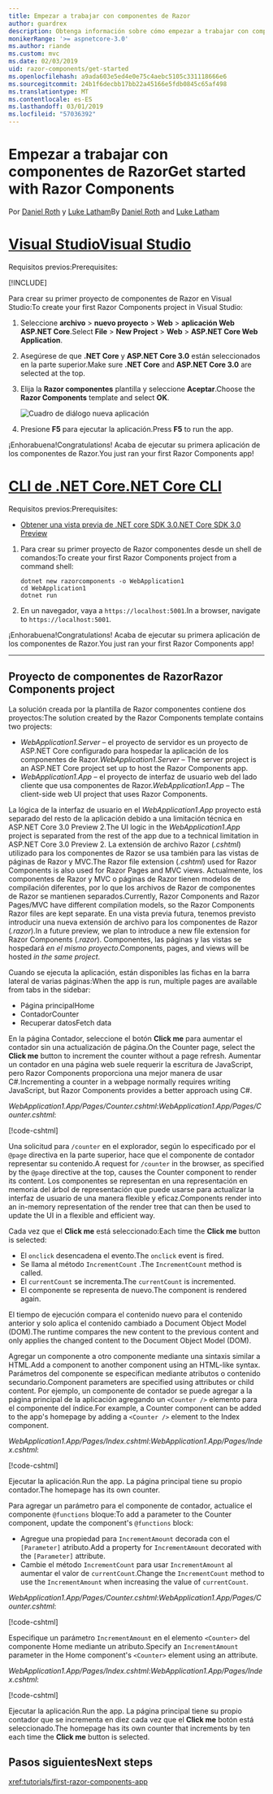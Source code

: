 ```yaml
---
title: Empezar a trabajar con componentes de Razor
author: guardrex
description: Obtenga información sobre cómo empezar a trabajar con componentes de Razor mediante la creación y modificación de un proyecto de componentes de Razor.
monikerRange: '>= aspnetcore-3.0'
ms.author: riande
ms.custom: mvc
ms.date: 02/03/2019
uid: razor-components/get-started
ms.openlocfilehash: a9ada603e5ed4e0e75c4aebc5105c331118666e6
ms.sourcegitcommit: 24b1f6decbb17bb22a45166e5fdb0845c65af498
ms.translationtype: MT
ms.contentlocale: es-ES
ms.lasthandoff: 03/01/2019
ms.locfileid: "57036392"
---
```

# <a name="get-started-with-razor-components"></a><span data-ttu-id="6e012-103">Empezar a trabajar con componentes de Razor</span><span class="sxs-lookup"><span data-stu-id="6e012-103">Get started with Razor Components</span></span>

<span data-ttu-id="6e012-104">Por [Daniel Roth](https://github.com/danroth27) y [Luke Latham](https://github.com/guardrex)</span><span class="sxs-lookup"><span data-stu-id="6e012-104">By [Daniel Roth](https://github.com/danroth27) and [Luke Latham](https://github.com/guardrex)</span></span>

# <a name="visual-studiotabvisual-studio"></a>[<span data-ttu-id="6e012-105">Visual Studio</span><span class="sxs-lookup"><span data-stu-id="6e012-105">Visual Studio</span></span>](#tab/visual-studio)

<span data-ttu-id="6e012-106">Requisitos previos:</span><span class="sxs-lookup"><span data-stu-id="6e012-106">Prerequisites:</span></span>

[!INCLUDE[](~/includes/net-core-prereqs-vs-3.0.md)]

<span data-ttu-id="6e012-107">Para crear su primer proyecto de componentes de Razor en Visual Studio:</span><span class="sxs-lookup"><span data-stu-id="6e012-107">To create your first Razor Components project in Visual Studio:</span></span>

1. <span data-ttu-id="6e012-108">Seleccione **archivo** > **nuevo proyecto** > **Web** > **aplicación Web ASP.NET Core**.</span><span class="sxs-lookup"><span data-stu-id="6e012-108">Select **File** > **New Project** > **Web** > **ASP.NET Core Web Application**.</span></span>
1. <span data-ttu-id="6e012-109">Asegúrese de que **.NET Core** y **ASP.NET Core 3.0** están seleccionados en la parte superior.</span><span class="sxs-lookup"><span data-stu-id="6e012-109">Make sure **.NET Core** and **ASP.NET Core 3.0** are selected at the top.</span></span>
1. <span data-ttu-id="6e012-110">Elija la **Razor componentes** plantilla y seleccione **Aceptar**.</span><span class="sxs-lookup"><span data-stu-id="6e012-110">Choose the **Razor Components** template and select **OK**.</span></span>

   ![Cuadro de diálogo nueva aplicación](https://msdnshared.blob.core.windows.net/media/2019/01/razor-components-template.png)

1. <span data-ttu-id="6e012-112">Presione **F5** para ejecutar la aplicación.</span><span class="sxs-lookup"><span data-stu-id="6e012-112">Press **F5** to run the app.</span></span>

<span data-ttu-id="6e012-113">¡Enhorabuena!</span><span class="sxs-lookup"><span data-stu-id="6e012-113">Congratulations!</span></span> <span data-ttu-id="6e012-114">Acaba de ejecutar su primera aplicación de los componentes de Razor.</span><span class="sxs-lookup"><span data-stu-id="6e012-114">You just ran your first Razor Components app!</span></span>

<!--

# [Visual Studio Code](#tab/visual-studio-code)

Prerequisites:

[!INCLUDE[](~/includes/net-core-prereqs-vsc-3.0.md)]

To create your first Razor Components project in Visual Studio Code:

1. Execute the following command from a command shell:

   ```console
   dotnet new razorcomponents -o WebApplication1
   ```

1. Open the *WebApplication1* folder in Visual Studio Code.

1. Add a *.vscode* folder.

1. Add a *tasks.json* file to the *.vscode* folder with the following content:

   [!code-json[](get-started/samples_snapshot/3.x/tasks.json)]

1. Add a *launch.json* file to the *.vscode* folder with the following content:

   [!code-json[](get-started/samples_snapshot/3.x/launch.json)]

1. Execute the app using the Visual Studio Code debugger.

1. In a browser, navigate to `https://localhost:5001`.

Congratulations! You just ran your first Razor Components app!

# [Visual Studio for Mac](#tab/visual-studio-mac)

.NET Core 3.0 will be supported with Visual Studio for Mac version 8.0 or later. Visual Studio for Mac version 8.0 Preview isn't available at this time.

Use the [.NET Core CLI version of this topic](xref:razor-components/get-started?tabs=netcore-cli) on macOS.


[!INCLUDE[](~/includes/net-core-prereqs-mac-3.0.md)]

To create your first project Razor Components project in Visual Studio for Mac:

1. Select **File** > **New Solution** or **New Project**.
1. In the sidebar, select **.NET Core** > **App**.
1. Select **ASP.NET Core Razor Components** and select **Next**.
1. The **Target Framework** defaults to **.NET Core 3.0**. Select **Next**.
1. In the **Project Name** field, enter `WebApplication1`. Select **Create**.
1. Select **Run** > **Run Without Debugging** to run the app *without the debugger*. Running with the debugger isn't supported at this time.

Congratulations! You just ran your first Razor Components app!
-->

# <a name="net-core-clitabnetcore-cli"></a>[<span data-ttu-id="6e012-115">CLI de .NET Core</span><span class="sxs-lookup"><span data-stu-id="6e012-115">.NET Core CLI</span></span>](#tab/netcore-cli/)

<span data-ttu-id="6e012-116">Requisitos previos:</span><span class="sxs-lookup"><span data-stu-id="6e012-116">Prerequisites:</span></span>

* [<span data-ttu-id="6e012-117">Obtener una vista previa de .NET core SDK 3.0</span><span class="sxs-lookup"><span data-stu-id="6e012-117">.NET Core SDK 3.0 Preview</span></span>](https://dotnet.microsoft.com/download/dotnet-core/3.0)

1. <span data-ttu-id="6e012-118">Para crear su primer proyecto de Razor componentes desde un shell de comandos:</span><span class="sxs-lookup"><span data-stu-id="6e012-118">To create your first Razor Components project from a command shell:</span></span>

   ```console
   dotnet new razorcomponents -o WebApplication1
   cd WebApplication1
   dotnet run
   ```

1. <span data-ttu-id="6e012-119">En un navegador, vaya a `https://localhost:5001`.</span><span class="sxs-lookup"><span data-stu-id="6e012-119">In a browser, navigate to `https://localhost:5001`.</span></span>

<span data-ttu-id="6e012-120">¡Enhorabuena!</span><span class="sxs-lookup"><span data-stu-id="6e012-120">Congratulations!</span></span> <span data-ttu-id="6e012-121">Acaba de ejecutar su primera aplicación de los componentes de Razor.</span><span class="sxs-lookup"><span data-stu-id="6e012-121">You just ran your first Razor Components app!</span></span>

---

## <a name="razor-components-project"></a><span data-ttu-id="6e012-122">Proyecto de componentes de Razor</span><span class="sxs-lookup"><span data-stu-id="6e012-122">Razor Components project</span></span>

<span data-ttu-id="6e012-123">La solución creada por la plantilla de Razor componentes contiene dos proyectos:</span><span class="sxs-lookup"><span data-stu-id="6e012-123">The solution created by the Razor Components template contains two projects:</span></span>

* <span data-ttu-id="6e012-124">*WebApplication1.Server* &ndash; el proyecto de servidor es un proyecto de ASP.NET Core configurado para hospedar la aplicación de los componentes de Razor.</span><span class="sxs-lookup"><span data-stu-id="6e012-124">*WebApplication1.Server* &ndash; The server project is an ASP.NET Core project set up to host the Razor Components app.</span></span>
* <span data-ttu-id="6e012-125">*WebApplication1.App* &ndash; el proyecto de interfaz de usuario web del lado cliente que usa componentes de Razor.</span><span class="sxs-lookup"><span data-stu-id="6e012-125">*WebApplication1.App* &ndash; The client-side web UI project that uses Razor Components.</span></span>

<span data-ttu-id="6e012-126">La lógica de la interfaz de usuario en el *WebApplication1.App* proyecto está separado del resto de la aplicación debido a una limitación técnica en ASP.NET Core 3.0 Preview 2.</span><span class="sxs-lookup"><span data-stu-id="6e012-126">The UI logic in the *WebApplication1.App* project is separated from the rest of the app due to a technical limitation in ASP.NET Core 3.0 Preview 2.</span></span> <span data-ttu-id="6e012-127">La extensión de archivo Razor (*.cshtml*) utilizado para los componentes de Razor se usa también para las vistas de páginas de Razor y MVC.</span><span class="sxs-lookup"><span data-stu-id="6e012-127">The Razor file extension (*.cshtml*) used for Razor Components is also used for Razor Pages and MVC views.</span></span> <span data-ttu-id="6e012-128">Actualmente, los componentes de Razor y MVC o páginas de Razor tienen modelos de compilación diferentes, por lo que los archivos de Razor de componentes de Razor se mantienen separados.</span><span class="sxs-lookup"><span data-stu-id="6e012-128">Currently, Razor Components and Razor Pages/MVC have different compilation models, so the Razor Components Razor files are kept separate.</span></span> <span data-ttu-id="6e012-129">En una vista previa futura, tenemos previsto introducir una nueva extensión de archivo para los componentes de Razor (*.razor*).</span><span class="sxs-lookup"><span data-stu-id="6e012-129">In a future preview, we plan to introduce a new file extension for Razor Components (*.razor*).</span></span> <span data-ttu-id="6e012-130">Componentes, las páginas y las vistas se hospedará *en el mismo proyecto*.</span><span class="sxs-lookup"><span data-stu-id="6e012-130">Components, pages, and views will be hosted *in the same project*.</span></span>

<span data-ttu-id="6e012-131">Cuando se ejecuta la aplicación, están disponibles las fichas en la barra lateral de varias páginas:</span><span class="sxs-lookup"><span data-stu-id="6e012-131">When the app is run, multiple pages are available from tabs in the sidebar:</span></span>

* <span data-ttu-id="6e012-132">Página principal</span><span class="sxs-lookup"><span data-stu-id="6e012-132">Home</span></span>
* <span data-ttu-id="6e012-133">Contador</span><span class="sxs-lookup"><span data-stu-id="6e012-133">Counter</span></span>
* <span data-ttu-id="6e012-134">Recuperar datos</span><span class="sxs-lookup"><span data-stu-id="6e012-134">Fetch data</span></span>

<span data-ttu-id="6e012-135">En la página Contador, seleccione el botón **Click me** para aumentar el contador sin una actualización de página.</span><span class="sxs-lookup"><span data-stu-id="6e012-135">On the Counter page, select the **Click me** button to increment the counter without a page refresh.</span></span> <span data-ttu-id="6e012-136">Aumentar un contador en una página web suele requerir la escritura de JavaScript, pero Razor Components proporciona una mejor manera de usar C#.</span><span class="sxs-lookup"><span data-stu-id="6e012-136">Incrementing a counter in a webpage normally requires writing JavaScript, but Razor Components provides a better approach using C#.</span></span>

<span data-ttu-id="6e012-137">*WebApplication1.App/Pages/Counter.cshtml*:</span><span class="sxs-lookup"><span data-stu-id="6e012-137">*WebApplication1.App/Pages/Counter.cshtml*:</span></span>

[!code-cshtml[](get-started/samples_snapshot/3.x/Counter1.cshtml)]

<span data-ttu-id="6e012-138">Una solicitud para `/counter` en el explorador, según lo especificado por el `@page` directiva en la parte superior, hace que el componente de contador representar su contenido.</span><span class="sxs-lookup"><span data-stu-id="6e012-138">A request for `/counter` in the browser, as specified by the `@page` directive at the top, causes the Counter component to render its content.</span></span> <span data-ttu-id="6e012-139">Los componentes se representan en una representación en memoria del árbol de representación que puede usarse para actualizar la interfaz de usuario de una manera flexible y eficaz.</span><span class="sxs-lookup"><span data-stu-id="6e012-139">Components render into an in-memory representation of the render tree that can then be used to update the UI in a flexible and efficient way.</span></span>

<span data-ttu-id="6e012-140">Cada vez que el **Click me** está seleccionado:</span><span class="sxs-lookup"><span data-stu-id="6e012-140">Each time the **Click me** button is selected:</span></span>

* <span data-ttu-id="6e012-141">El `onclick` desencadena el evento.</span><span class="sxs-lookup"><span data-stu-id="6e012-141">The `onclick` event is fired.</span></span>
* <span data-ttu-id="6e012-142">Se llama al método `IncrementCount` .</span><span class="sxs-lookup"><span data-stu-id="6e012-142">The `IncrementCount` method is called.</span></span>
* <span data-ttu-id="6e012-143">El `currentCount` se incrementa.</span><span class="sxs-lookup"><span data-stu-id="6e012-143">The `currentCount` is incremented.</span></span>
* <span data-ttu-id="6e012-144">El componente se representa de nuevo.</span><span class="sxs-lookup"><span data-stu-id="6e012-144">The component is rendered again.</span></span>

<span data-ttu-id="6e012-145">El tiempo de ejecución compara el contenido nuevo para el contenido anterior y solo aplica el contenido cambiado a Document Object Model (DOM).</span><span class="sxs-lookup"><span data-stu-id="6e012-145">The runtime compares the new content to the previous content and only applies the changed content to the Document Object Model (DOM).</span></span>

<span data-ttu-id="6e012-146">Agregar un componente a otro componente mediante una sintaxis similar a HTML.</span><span class="sxs-lookup"><span data-stu-id="6e012-146">Add a component to another component using an HTML-like syntax.</span></span> <span data-ttu-id="6e012-147">Parámetros del componente se especifican mediante atributos o contenido secundario.</span><span class="sxs-lookup"><span data-stu-id="6e012-147">Component parameters are specified using attributes or child content.</span></span> <span data-ttu-id="6e012-148">Por ejemplo, un componente de contador se puede agregar a la página principal de la aplicación agregando un `<Counter />` elemento para el componente del índice.</span><span class="sxs-lookup"><span data-stu-id="6e012-148">For example, a Counter component can be added to the app's homepage by adding a `<Counter />` element to the Index component.</span></span>

<span data-ttu-id="6e012-149">*WebApplication1.App/Pages/Index.cshtml*:</span><span class="sxs-lookup"><span data-stu-id="6e012-149">*WebApplication1.App/Pages/Index.cshtml*:</span></span>

[!code-cshtml[](get-started/samples_snapshot/3.x/Index1.cshtml?highlight=7)]

<span data-ttu-id="6e012-150">Ejecutar la aplicación.</span><span class="sxs-lookup"><span data-stu-id="6e012-150">Run the app.</span></span> <span data-ttu-id="6e012-151">La página principal tiene su propio contador.</span><span class="sxs-lookup"><span data-stu-id="6e012-151">The homepage has its own counter.</span></span>

<span data-ttu-id="6e012-152">Para agregar un parámetro para el componente de contador, actualice el componente `@functions` bloque:</span><span class="sxs-lookup"><span data-stu-id="6e012-152">To add a parameter to the Counter component, update the component's `@functions` block:</span></span>

* <span data-ttu-id="6e012-153">Agregue una propiedad para `IncrementAmount` decorada con el `[Parameter]` atributo.</span><span class="sxs-lookup"><span data-stu-id="6e012-153">Add a property for `IncrementAmount` decorated with the `[Parameter]` attribute.</span></span>
* <span data-ttu-id="6e012-154">Cambie el método `IncrementCount` para usar `IncrementAmount` al aumentar el valor de `currentCount`.</span><span class="sxs-lookup"><span data-stu-id="6e012-154">Change the `IncrementCount` method to use the `IncrementAmount` when increasing the value of `currentCount`.</span></span>

<span data-ttu-id="6e012-155">*WebApplication1.App/Pages/Counter.cshtml*:</span><span class="sxs-lookup"><span data-stu-id="6e012-155">*WebApplication1.App/Pages/Counter.cshtml*:</span></span>

[!code-cshtml[](get-started/samples_snapshot/3.x/Counter2.cshtml?highlight=4,8)]

<span data-ttu-id="6e012-156">Especifique un parámetro `IncrementAmount` en el elemento `<Counter>` del componente Home mediante un atributo.</span><span class="sxs-lookup"><span data-stu-id="6e012-156">Specify an `IncrementAmount` parameter in the Home component's `<Counter>` element using an attribute.</span></span>

<span data-ttu-id="6e012-157">*WebApplication1.App/Pages/Index.cshtml*:</span><span class="sxs-lookup"><span data-stu-id="6e012-157">*WebApplication1.App/Pages/Index.cshtml*:</span></span>

[!code-cshtml[](get-started/samples_snapshot/3.x/Index2.cshtml)]

<span data-ttu-id="6e012-158">Ejecutar la aplicación.</span><span class="sxs-lookup"><span data-stu-id="6e012-158">Run the app.</span></span> <span data-ttu-id="6e012-159">La página principal tiene su propio contador que se incrementa en diez cada vez que el **Click me** botón está seleccionado.</span><span class="sxs-lookup"><span data-stu-id="6e012-159">The homepage has its own counter that increments by ten each time the **Click me** button is selected.</span></span>

## <a name="next-steps"></a><span data-ttu-id="6e012-160">Pasos siguientes</span><span class="sxs-lookup"><span data-stu-id="6e012-160">Next steps</span></span>

<xref:tutorials/first-razor-components-app>

